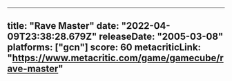 
---
title: "Rave Master"
date: "2022-04-09T23:38:28.679Z"
releaseDate: "2005-03-08"
platforms: ["gcn"]
score: 60
metacriticLink: "https://www.metacritic.com/game/gamecube/rave-master"
---
